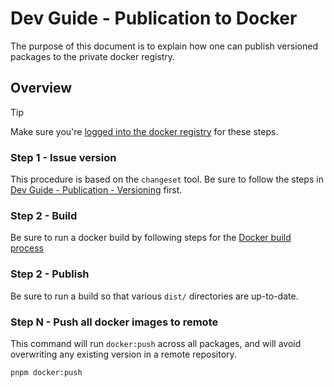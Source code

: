 # Dev Guide - Publication to Docker

The purpose of this document is to explain how one can publish versioned packages to the private docker registry.

## Overview

> [!TIP]
> Make sure you're [logged into the docker registry](./dev-env-docker.md) for these steps.

### Step 1 - Issue version

This procedure is based on the `changeset` tool. Be sure to follow the steps in  [Dev Guide - Publication - Versioning](./dev-guide-publication-semver.md) first.

###  Step 2 - Build

Be sure to run a docker build by following steps for the [Docker build process](./dev-guide-build-with-docker.md)

###  Step 2 - Publish

Be sure to run a build so that various `dist/` directories are up-to-date.

### Step N - Push all docker images to remote

This command will run `docker:push` across all packages, and will avoid overwriting any existing version in a remote repository.

```sh
pnpm docker:push
```